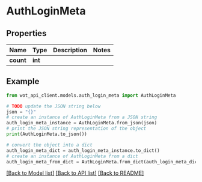 # AuthLoginMeta


## Properties

Name | Type | Description | Notes
------------ | ------------- | ------------- | -------------
**count** | **int** |  | 

## Example

```python
from wot_api_client.models.auth_login_meta import AuthLoginMeta

# TODO update the JSON string below
json = "{}"
# create an instance of AuthLoginMeta from a JSON string
auth_login_meta_instance = AuthLoginMeta.from_json(json)
# print the JSON string representation of the object
print(AuthLoginMeta.to_json())

# convert the object into a dict
auth_login_meta_dict = auth_login_meta_instance.to_dict()
# create an instance of AuthLoginMeta from a dict
auth_login_meta_from_dict = AuthLoginMeta.from_dict(auth_login_meta_dict)
```
[[Back to Model list]](../README.md#documentation-for-models) [[Back to API list]](../README.md#documentation-for-api-endpoints) [[Back to README]](../README.md)


